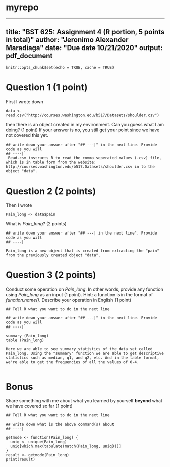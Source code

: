 # myrepo


---
title: "BST 625: Assignment 4 (R portion, 5 points in total)"
author: "Jeronimo Alexander Maradiaga"
date: "Due date 10/21/2020"
output: pdf_document
---

```{r setup, include=FALSE}
knitr::opts_chunk$set(echo = TRUE, cache = TRUE)
```

# Question 1 (1 point)

First I wrote down 

```{r}
data <- read.csv("http://courses.washington.edu/b517/Datasets/shoulder.csv")
```

then there is an object created in my environment. Can you guess what I am doing? (1 point) If your answer is no, you still get your point since we have not covered this yet.

```{r}
## write down your answer after "## ---|" in the next line. Provide code as you will
## ----| 
 Read.csv instructs R to read the comma seperated values (.csv) file, which is in table form from the website: 
http://courses.washington.edu/b517.Datasets/shoulder.csv in to the object "data". 

```
# Question 2 (2 points)

Then I wrote

```{r}
Pain_long <- data$pain
```

What is *Pain_long*? (2 points)

```{r echo = TRUE}
## write down your answer after "## ---| in the next line". Provide code as you will
## ----|

Pain_long is a new object that is created from extracting the "pain" from the previously created object "data". 
```
# Question 3 (2 points)

Conduct some operation on *Pain_long*. In other words, provide any function using *Pain_long* as an input (1 point). Hint: a function is in the format of *function.name()*. Describe your operation in English  (1 point) 

```{r}
## Tell R what you want to do in the next line

## write down your answer after "## ---|" in the next line. Provide code as you will
## ----|

summary (Pain_long)
table (Pain_long)

Here we are able to see summary statistics of the data set called Pain_long. Using the "summary" function we are able to get descriptive statistics such as median, q1, and q2, etc. And in the table format, we're able to get the frequencies of all the values of 0-4. 


```
# Bonus 

Share something with me about what you learned by yourself **beyond** what we have covered so far (1 point)

```{r}
## Tell R what you want to do in the next line

## write down what is the above command(s) about
## ----|

getmode <- function(Pain_long) {
  uniq <- unique(Pain_long)
  uniq[which.max(tabulate(match(Pain_long, uniq)))]
}
result <- getmode(Pain_long)
print(result)
```
